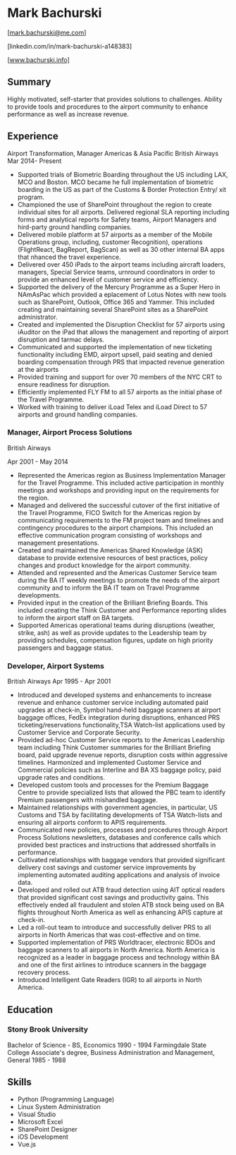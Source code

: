# Mark Bachurski
[mark.bachurski@me.com]

[linkedin.com/in/mark-bachurski-a148383]

[www.bachurski.info]

## Summary
Highly motivated, self-starter that provides solutions to challenges. Ability to provide tools and procedures to the airport
community to enhance performance as well as increase revenue.

## Experience
Airport Transformation, Manager Americas & Asia Pacific
British Airways
Mar 2014- Present

* Supported trials of Biometric Boarding throughout the US including LAX, MCO and Boston. MCO became he full implementation of biometric boarding in the US as part of the Customs & Border Protection Entry/ xit program.
* Championed the use of SharePoint throughout the region to create individual sites for all airports. Delivered regional SLA reporting including forms and analytical reports for Safety teams, Airport Managers and hird-party ground handling companies.
* Delivered mobile platform at 57 airports as a member of the Mobile Operations group, including, customer Recognition), operations (FlightReact, BagReport, BagScan) as well as 30 other internal BA apps that nhanced the travel experience.
* Delivered over 450 iPads to the airport teams including aircraft loaders, managers, Special Service teams, urnround coordinators in order to provide an enhanced level of customer service and efficiency.
* Supported the delivery of the Mercury Programme as a Super Hero in NAmAsPac which provided a eplacement of Lotus Notes with new tools such as SharePoint, Outlook, Office 365 and Yammer. This included creating and maintaining several SharePoint sites as a SharePoint administrator.
* Created and implemented the Disruption Checklist for 57 airports using iAuditor on the iPad that allows the management and reporting of airport disruption and tarmac delays.
* Communicated and supported the implementation of new ticketing functionality including EMD, airport upsell, paid seating and denied boarding compensation through PRS that impacted revenue generation at the airports
* Provided training and support for over 70 members of the NYC CRT to ensure readiness for disruption.
* Efficiently implemented FLY FM to all 57 airports as the initial phase of the Travel Programme.
* Worked with training to deliver iLoad Telex and iLoad Direct to 57 airports and ground handling companies.

### Manager, Airport Process Solutions
British Airways

Apr 2001 - May 2014

* Represented the Americas region as Business Implementation Manager for the Travel Programme. This included active participation in monthly meetings and workshops and providing input on the requirements for the region.
* Managed and delivered the successful cutover of the first initiative of the Travel Programme, FICO Switch for the Americas region by communicating requirements to the FM project team and timelines and contingency procedures to the airport champions. This included an effective communication program
consisting of workshops and management presentations.
* Created and maintained the Americas Shared Knowledge (ASK) database to provide extensive resources of best practices, policy changes and product knowledge for the airport community.
* Attended and represented and the Americas Customer Service team during the BA IT weekly meetings to promote the needs of the airport community and to inform the BA IT team on Travel Programme developments.
* Provided input in the creation of the Brilliant Briefing Boards. This included creating the Think Customer and Performance reporting slides to inform the airport staff on BA targets.
* Supported Americas operational teams during disruptions (weather, strike, ash) as well as provide updates to the Leadership team by providing schedules, compensation figures, update on high priority passengers and baggage status.

### Developer, Airport Systems
British Airways
Apr 1995 - Apr 2001

* Introduced and developed systems and enhancements to increase revenue and enhance customer service including automated paid upgrades at check-in, Symbol hand-held baggage scanners at airport baggage offices, FedEx integration during disruptions, enhanced PRS ticketing/reservations functionality,TSA Watch-list applications used by Customer Service and Corporate Security.
*  Provided ad-hoc Customer Service reports to the Americas Leadership team including Think Customer summaries for the Brilliant Briefing board, paid upgrade revenue reports, disruption costs within aggressive timelines.
Harmonized and implemented Customer Service and Commercial policies such as Interline and BA XS baggage policy, paid upgrade rates and conditions.
*  Developed custom tools and processes for the Premium Baggage Centre to provide specialized lists that allowed the PBC team to identify Premium passengers with mishandled baggage.
*  Maintained relationships with government agencies, in particular, US Customs and TSA by facilitating developments of TSA Watch-lists and ensuring all airports conform to APIS requirements.
*  Communicated new policies, processes and procedures through Airport Process Solutions newsletters, databases and conference calls which provided best practices and instructions that addressed shortfalls in performance.
*  Cultivated relationships with baggage vendors that provided significant delivery cost savings and customer service improvements by implementing automated auditing applications and analysis of invoice data.
*  Developed and rolled out ATB fraud detection using AIT optical readers that provided significant cost savings and productivity gains. This effectively ended all fraudulent and stolen ATB stock being used on BA flights throughout North America as well as enhancing APIS capture at check-in.
*  Led a roll-out team to introduce and successfully deliver PRS to all airports in North Americas that was cost-effective and on time.
*  Supported implementation of PRS Worldtracer, electronic BDOs and baggage scanners to all airports in North America. North America is recognized as a leader in baggage process and technology within BA and one of the first airlines to introduce scanners in the baggage recovery process.
*  Introduced Intelligent Gate Readers (IGR) to all airports in North America.

## Education

### Stony Brook University

Bachelor of Science - BS, Economics 1990 - 1994
Farmingdale State College
Associate's degree, Business Administration and Management, General 1985 - 1988

## Skills

* Python (Programming Language)
* Linux System Administration 
* Visual Studio
* Microsoft Excel
* SharePoint Designer
* iOS Development
* Vue.js
